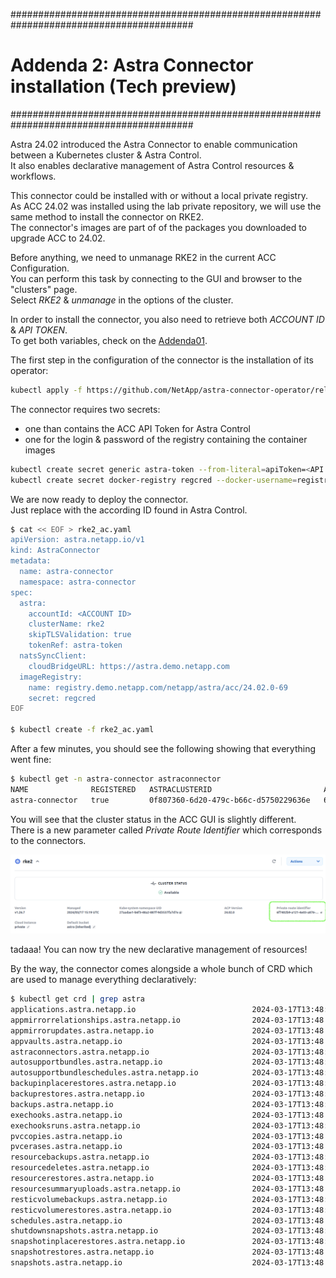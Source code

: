 #########################################################################################
# Addenda 2: Astra Connector installation (Tech preview)
#########################################################################################

Astra 24.02 introduced the Astra Connector to enable communication between a Kubernetes cluster & Astra Control.  
It also enables declarative management of Astra Control resources & workflows.  

This connector could be installed with or without a local private registry.  
As ACC 24.02 was installed using the lab private repository, we will use the same method to install the connector on RKE2.  
The connector's images are part of of the packages you downloaded to upgrade ACC to 24.02.  

Before anything, we need to unmanage RKE2 in the current ACC Configuration.  
You can perform this task by connecting to the GUI and browser to the "clusters" page.  
Select _RKE2_ & _unmanage_ in the options of the cluster.

In order to install the connector, you also need to retrieve both _ACCOUNT ID_ & _API TOKEN_.  
To get both variables, check on the [Addenda01](../../Addenda01/).

The first step in the configuration of the connector is the installation of its operator:
```bash
kubectl apply -f https://github.com/NetApp/astra-connector-operator/releases/download/24.02.0-202403151353/astraconnector_operator.yaml
```
The connector requires two secrets:
- one than contains the ACC API Token for Astra Control  
- one for the login & password of the registry containing the container images  

```bash
kubectl create secret generic astra-token --from-literal=apiToken=<API TOKEN> -n astra-connector
kubectl create secret docker-registry regcred --docker-username=registryuser --docker-password=Netapp1! -n astra-connector --docker-server=registry.demo.netapp.com
```

We are now ready to deploy the connector.  
Just replace <ACCOUNT ID> with the according ID found in Astra Control.  
```bash
$ cat << EOF > rke2_ac.yaml
apiVersion: astra.netapp.io/v1
kind: AstraConnector
metadata:
  name: astra-connector
  namespace: astra-connector
spec:
  astra:
    accountId: <ACCOUNT ID>
    clusterName: rke2
    skipTLSValidation: true
    tokenRef: astra-token
  natsSyncClient:
    cloudBridgeURL: https://astra.demo.netapp.com
  imageRegistry:
    name: registry.demo.netapp.com/netapp/astra/acc/24.02.0-69
    secret: regcred
EOF

$ kubectl create -f rke2_ac.yaml
```

After a few minutes, you should see the following showing that everything went fine:
```bash
$ kubectl get -n astra-connector astraconnector
NAME              REGISTERED   ASTRACLUSTERID                         ASTRACONNECTORID                       STATUS
astra-connector   true         0f807360-6d20-479c-b66c-d5750229636e   6f7402b9-a121-4e03-a876-2bc3a2347853   Registered with Astra
```

You will see that the cluster status in the ACC GUI is slightly different.  
There is a new parameter called _Private Route Identifier_ which corresponds to the connectors.
<p align="center"><img src="../Images/1_RKE2_ACConnector_Installed.png"></p>

tadaaa!
You can now try the new declarative management of resources!

By the way, the connector comes alongside a whole bunch of CRD which are used to manage everything declaratively:
```bash
$ kubectl get crd | grep astra
applications.astra.netapp.io                          2024-03-17T13:48:39Z
appmirrorrelationships.astra.netapp.io                2024-03-17T13:48:39Z
appmirrorupdates.astra.netapp.io                      2024-03-17T13:48:39Z
appvaults.astra.netapp.io                             2024-03-17T13:48:39Z
astraconnectors.astra.netapp.io                       2024-03-17T13:48:40Z
autosupportbundles.astra.netapp.io                    2024-03-17T13:48:39Z
autosupportbundleschedules.astra.netapp.io            2024-03-17T13:48:39Z
backupinplacerestores.astra.netapp.io                 2024-03-17T13:48:39Z
backuprestores.astra.netapp.io                        2024-03-17T13:48:39Z
backups.astra.netapp.io                               2024-03-17T13:48:39Z
exechooks.astra.netapp.io                             2024-03-17T13:48:39Z
exechooksruns.astra.netapp.io                         2024-03-17T13:48:39Z
pvccopies.astra.netapp.io                             2024-03-17T13:48:39Z
pvcerases.astra.netapp.io                             2024-03-17T13:48:39Z
resourcebackups.astra.netapp.io                       2024-03-17T13:48:39Z
resourcedeletes.astra.netapp.io                       2024-03-17T13:48:39Z
resourcerestores.astra.netapp.io                      2024-03-17T13:48:40Z
resourcesummaryuploads.astra.netapp.io                2024-03-17T13:48:40Z
resticvolumebackups.astra.netapp.io                   2024-03-17T13:48:40Z
resticvolumerestores.astra.netapp.io                  2024-03-17T13:48:40Z
schedules.astra.netapp.io                             2024-03-17T13:48:40Z
shutdownsnapshots.astra.netapp.io                     2024-03-17T13:48:40Z
snapshotinplacerestores.astra.netapp.io               2024-03-17T13:48:40Z
snapshotrestores.astra.netapp.io                      2024-03-17T13:48:40Z
snapshots.astra.netapp.io                             2024-03-17T13:48:40Z
```